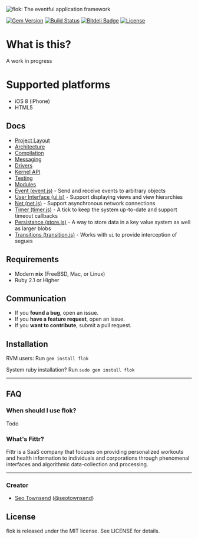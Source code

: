 ![flok: The eventful application framework](https://raw.githubusercontent.com/sotownsend/flok/master/logo.png)

[![Gem Version](https://badge.fury.io/rb/iarrogant.svg)](http://badge.fury.io/rb/flok)
[![Build Status](https://travis-ci.org/sotownsend/flok.svg)](https://travis-ci.org/sotownsend/flok)
[![Bitdeli Badge](https://d2weczhvl823v0.cloudfront.net/sotownsend/flok/trend.png)](https://bitdeli.com/free "Bitdeli Badge")
[![License](http://img.shields.io/badge/license-MIT-green.svg?style=flat)](https://github.com/sotownsend/flok/blob/master/LICENSE)

# What is this?

A work in progress

# Supported platforms
 * iOS 8 (iPhone)
 * HTML5

## Docs

 * [Project Layout](./docs/project_layout.md)
 * [Architecture](./docs/architecture.md)
 * [Compilation](./docs/compilation.md)
 * [Messaging](./docs/messaging.md)
 * [Drivers](./docs/drivers.md)
 * [Kernel API](./docs/kernel_api.md)
 * [Testing](./docs/testing.md)
 * [Modules](./docs/modules.md)
  * [Event (event.js)](./mod/event.md) - Send and receive events to arbitrary objects
  * [User Interface (ui.js)](./mod/ui.md) - Support displaying views and view hierarchies
  * [Net (net.js)](./mod/net.md) - Support asynchronous network connections
  * [Timer (timer.js)](./mod/timer.md) - A tick to keep the system up-to-date and support timeout callbacks
  * [Persistance (store.js)](./mod/store.md) - A way to store data in a key value system as well as larger blobs
  * [Transitions (transition.js)](./mod/transition.md) - Works with `ui` to provide interception of segues

## Requirements

- Modern **nix** (FreeBSD, Mac, or Linux)
- Ruby 2.1 or Higher

## Communication

- If you **found a bug**, open an issue.
- If you **have a feature request**, open an issue.
- If you **want to contribute**, submit a pull request.

## Installation

RVM users:
Run `gem install flok`

System ruby installation?
Run `sudo gem install flok`

---

## FAQ

### When should I use flok?

Todo

### What's Fittr?

Fittr is a SaaS company that focuses on providing personalized workouts and health information to individuals and corporations through phenomenal interfaces and algorithmic data-collection and processing.

* * *

### Creator

- [Seo Townsend](http://github.com/sotownsend) ([@seotownsend](https://twitter.com/seotownsend))

## License

flok is released under the MIT license. See LICENSE for details.
